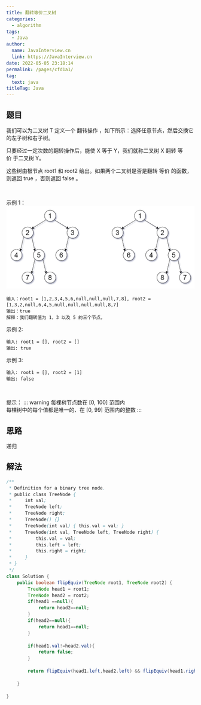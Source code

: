 ```yaml
---
title: 翻转等价二叉树
categories: 
  - algorithm
tags: 
  - Java
author: 
  name: JavaInterview.cn
  link: https://JavaInterview.cn
date: 2022-05-05 23:18:14
permalink: /pages/cfd1a1/
tag: 
  text: java
titleTag: Java
---
```



## 题目
我们可以为二叉树 T 定义一个 翻转操作 ，如下所示：选择任意节点，然后交换它的左子树和右子树。

只要经过一定次数的翻转操作后，能使 X 等于 Y，我们就称二叉树 X 翻转 等价 于二叉树 Y。

这些树由根节点 root1 和 root2 给出。如果两个二叉树是否是翻转 等价 的函数，则返回 true ，否则返回 false 。

 

示例 1：
![](../../../media/pictures/leetcode/tree_ex.png)


    输入：root1 = [1,2,3,4,5,6,null,null,null,7,8], root2 = [1,3,2,null,6,4,5,null,null,null,null,8,7]
    输出：true
    解释：我们翻转值为 1，3 以及 5 的三个节点。
示例 2:

    输入: root1 = [], root2 = []
    输出: true
示例 3:

    输入: root1 = [], root2 = [1]
    输出: false
 

提示：
::: warning
每棵树节点数在 [0, 100] 范围内\
每棵树中的每个值都是唯一的、在 [0, 99] 范围内的整数
:::




## 思路

递归

## 解法
```java
/**
 * Definition for a binary tree node.
 * public class TreeNode {
 *     int val;
 *     TreeNode left;
 *     TreeNode right;
 *     TreeNode() {}
 *     TreeNode(int val) { this.val = val; }
 *     TreeNode(int val, TreeNode left, TreeNode right) {
 *         this.val = val;
 *         this.left = left;
 *         this.right = right;
 *     }
 * }
 */
class Solution {
    public boolean flipEquiv(TreeNode root1, TreeNode root2) {
        TreeNode head1 = root1;
        TreeNode head2 = root2;
        if(head1 ==null){
            return head2==null;
        }
        if(head2==null){
            return head1==null;
        }

        if(head1.val!=head2.val){
            return false;
        }
      
        return flipEquiv(head1.left,head2.left) && flipEquiv(head1.right,head2.right) || flipEquiv(head1.left,head2.right) && flipEquiv(head1.right,head2.left);

    }

}


```